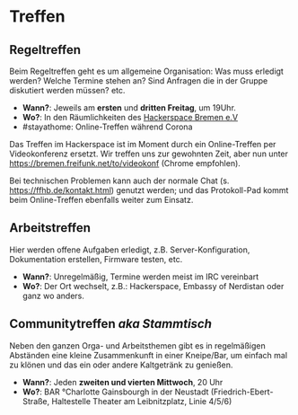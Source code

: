 # Treffen
## Regeltreffen

Beim Regeltreffen geht es um allgemeine Organisation: Was muss erledigt werden? Welche Termine stehen an? Sind Anfragen die in der Gruppe diskutiert werden müssen? etc.

* __Wann?__: Jeweils am **ersten** und **dritten Freitag**, um 19Uhr.
* __Wo?__: In den Räumlichkeiten des [Hackerspace Bremen e.V](https://www.hackerspace-bremen.de/anfahrt/)
* #stayathome: Online-Treffen während Corona

Das Treffen im Hackerspace ist im Moment durch ein Online-Treffen per Videokonferenz ersetzt. Wir treffen uns zur gewohnten Zeit, aber nun unter https://bremen.freifunk.net/to/videokonf (Chrome empfohlen).

Bei technischen Problemen kann auch der normale Chat (s. https://ffhb.de/kontakt.html) genutzt werden; und das Protokoll-Pad kommt beim Online-Treffen ebenfalls weiter zum Einsatz.

## Arbeitstreffen

Hier werden offene Aufgaben erledigt, z.B. Server-Konfiguration, Dokumentation erstellen, Firmware testen, etc.

* __Wann?__: Unregelmäßig, Termine werden meist im IRC vereinbart
* __Wo?__: Der Ort wechselt, z.B.: Hackerspace, Embassy of Nerdistan oder ganz wo anders.

## Communitytreffen _aka Stammtisch_

Neben den ganzen Orga- und Arbeitsthemen gibt es in regelmäßigen Abständen eine kleine Zusammenkunft in einer Kneipe/Bar, um einfach mal zu klönen und das ein oder andere Kaltgetränk zu genießen.

* __Wann?__: Jeden **zweiten und vierten Mittwoch**, 20 Uhr
* __Wo?__: BAR °Charlotte Gainsbourgh in der Neustadt (Friedrich-Ebert-Straße, Haltestelle Theater am Leibnitzplatz, Linie 4/5/6)
